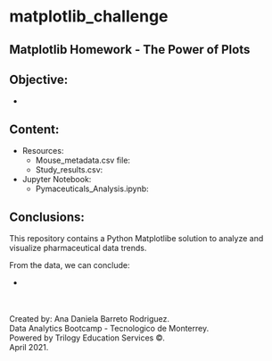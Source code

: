 # matplotlib_challenge
## Matplotlib Homework - The Power of Plots

## Objective: 
* 
## Content:
- Resources: 
  - Mouse_metadata.csv file: 
  -  Study_results.csv: 
- Jupyter Notebook:
  - Pymaceuticals_Analysis.ipynb:

## Conclusions:

This repository contains a Python Matplotlibe solution to analyze and visualize pharmaceutical data trends.

From the data, we can conclude:

*

\
\
Created by: Ana Daniela Barreto Rodriguez.\
Data Analytics Bootcamp - Tecnologico de Monterrey.\
Powered by Trilogy Education Services ©.\
April 2021.



